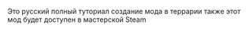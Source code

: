 Это русский полный туториал создание мода в террарии также этот мод будет доступен в мастерской Steam
